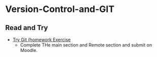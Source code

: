 # Version-Control-and-GIT
## Read and Try
* [Try Git (homework Exercise](https://learngitbranching.js.org/?locale=en_US)
  *  Complete THe main section and Remote section and submit on Moodle.
